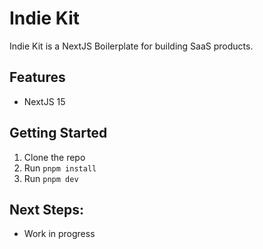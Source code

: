 # Indie Kit

Indie Kit is a NextJS Boilerplate for building SaaS products.

## Features

- NextJS 15

## Getting Started

1. Clone the repo
2. Run `pnpm install`
3. Run `pnpm dev`


## Next Steps:

- Work in progress